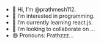 - 👋 Hi, I’m @prathmesh112.
- 👀 I’m interested in programming.
- 🌱 I’m currently learning react.js.
- 💞️ I’m looking to collaborate on ...
- 😄 Pronouns: Prathzzz...

<!---
prathmesh112/prathmesh112 is a ✨ special ✨ repository because its `README.md` (this file) appears on your GitHub profile.
You can click the Preview link to take a look at your changes.
--->
